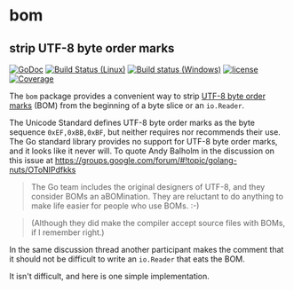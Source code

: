 # bom
## strip UTF-8 byte order marks

[![GoDoc](https://godoc.org/github.com/spkg/bom?status.svg)](https://godoc.org/github.com/spkg/bom)
[![Build Status (Linux)](https://travis-ci.org/spkg/bom.svg?branch=master)](https://travis-ci.org/spkg/bom)
[![Build status (Windows)](https://ci.appveyor.com/api/projects/status/065x7yuc77xicv59?svg=true)](https://ci.appveyor.com/project/jjeffery/bom)
[![license](http://img.shields.io/badge/license-MIT-green.svg?style=flat)](https://raw.githubusercontent.com/spkg/bom/master/LICENSE.md)
[![Coverage](http://gocover.io/_badge/github.com/spkg/bom)](http://gocover.io/github.com/spkg/bom)

The `bom` package provides a convenient way to strip [UTF-8 byte order marks](https://en.wikipedia.org/wiki/Byte_order_mark#UTF-8) 
(BOM) from the beginning of a byte slice or an `io.Reader`.

The Unicode Standard defines UTF-8 byte order marks as the byte sequence `0xEF,0xBB,0xBF`, but neither requires nor recommends their use.
The Go standard library provides no support for UTF-8 byte order marks, and it looks like it never will. To quote Andy Balholm in the 
discussion on this issue at https://groups.google.com/forum/#!topic/golang-nuts/OToNIPdfkks

>  The Go team includes the original designers of UTF-8, and they consider BOMs an aBOMination.
  They are reluctant to do anything to make life easier for people who use BOMs. :-)

>  (Although they did make the compiler accept source files with BOMs, if I remember right.)

In the same discussion thread another participant makes the comment that it should not be difficult to write 
an `io.Reader` that eats the BOM.

It isn't difficult, and here is one simple implementation.

